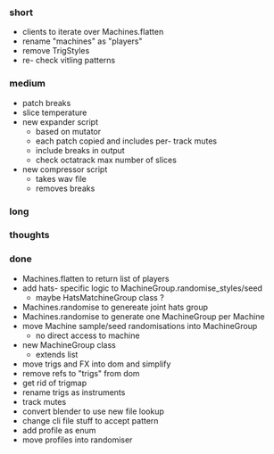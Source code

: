 ### short

- clients to iterate over Machines.flatten
- rename "machines" as "players"
- remove TrigStyles
- re- check vitling patterns

### medium

- patch breaks
- slice temperature
- new expander script
  - based on mutator
  - each patch copied and includes per- track mutes
  - include breaks in output
  - check octatrack max number of slices
- new compressor script
  - takes wav file
  - removes breaks

### long

### thoughts

### done

- Machines.flatten to return list of players
- add hats- specific logic to MachineGroup.randomise_styles/seed
  - maybe HatsMatchineGroup class ?
- Machines.randomise to genereate joint hats group
- Machines.randomise to generate one MachineGroup per Machine
- move Machine sample/seed randomisations into MachineGroup
  - no direct access to machine
- new MachineGroup class 
  - extends list
- move trigs and FX into dom and simplify
- remove refs to "trigs" from dom
- get rid of trigmap
- rename trigs as instruments
- track mutes
- convert blender to use new file lookup
- change cli file stuff to accept pattern
- add profile as enum
- move profiles into randomiser

